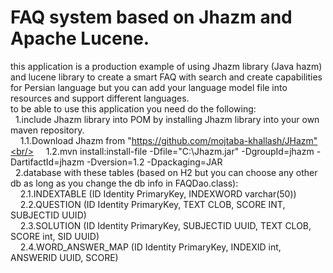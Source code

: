 # FAQ system based on Jhazm and Apache Lucene.

this application is a production example of using Jhazm library (Java hazm) and lucene library to create a smart FAQ with search
and create capabilities for Persian language but you can add your language model file into resources and support different
languages.
<br/>
to be able to use this application you need do the following:<br/>
&nbsp;&nbsp;1.include Jhazm library into POM by installing Jhazm library into your own maven repository.<br/>
&nbsp;&nbsp;&nbsp;&nbsp;1.1.Download Jhazm from "https://github.com/mojtaba-khallash/JHazm"<br/>
&nbsp;&nbsp;&nbsp;&nbsp;1.2.mvn install:install-file -Dfile="C:\Jhazm.jar" -DgroupId=jhazm -DartifactId=jhazm -Dversion=1.2 -Dpackaging=JAR<br/>
&nbsp;&nbsp;2.database with these tables (based on H2 but you can choose any other db as long as you change the db info in FAQDao.class):<br/>
&nbsp;&nbsp;&nbsp;&nbsp;2.1.INDEXTABLE (ID Identity PrimaryKey, INDEXWORD varchar(50))<br/>
&nbsp;&nbsp;&nbsp;&nbsp;2.2.QUESTION (ID Identity PrimaryKey, TEXT CLOB, SCORE INT, SUBJECTID UUID)<br/>
&nbsp;&nbsp;&nbsp;&nbsp;2.3.SOLUTION (ID Identity PrimaryKey, SUBJECTID UUID, TEXT CLOB, SCORE int, SID UUID)<br/>
&nbsp;&nbsp;&nbsp;&nbsp;2.4.WORD_ANSWER_MAP (ID Identity PrimaryKey, INDEXID int, ANSWERID UUID, SCORE)<br/>
    
